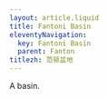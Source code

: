 ```yaml
---
layout: article.liquid
title: Fantoni Basin
eleventyNavigation:
  key: Fantoni Basin
  parent: Fanton
titlezh: 范顿盆地
---
```


A basin.
